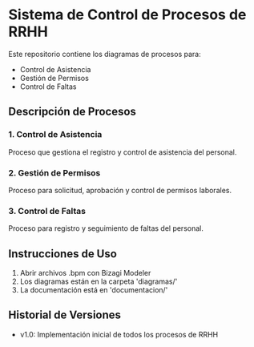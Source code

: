 # Sistema de Control de Procesos de RRHH

Este repositorio contiene los diagramas de procesos para:
- Control de Asistencia
- Gestión de Permisos
- Control de Faltas

## Descripción de Procesos

### 1. Control de Asistencia
Proceso que gestiona el registro y control de asistencia del personal.

### 2. Gestión de Permisos
Proceso para solicitud, aprobación y control de permisos laborales.

### 3. Control de Faltas
Proceso para registro y seguimiento de faltas del personal.

## Instrucciones de Uso
1. Abrir archivos .bpm con Bizagi Modeler
2. Los diagramas están en la carpeta 'diagramas/'
3. La documentación está en 'documentacion/'

## Historial de Versiones
- v1.0: Implementación inicial de todos los procesos de RRHH
